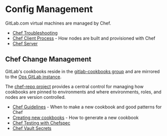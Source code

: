 # Config Management
GitLab.com virtual machines are managed by Chef.

* [Chef Troubleshooting](chef-troubleshooting.md)
* [Chef Client Process](chef-process-overview.md) - How nodes are built and
  provisioned with Chef
* [Chef Server](chef-server.md)

## Chef Change Management
GitLab's cookbooks reside in the
[gitlab-cookbooks group](https://gitlab.com/gitlab-cookbooks) and are mirrored
to the [Ops GitLab instance](https://ops.gitlab.net/gitlab-cookbooks).

The [chef-repo project](https://ops.gitlab.net/gitlab-cookbooks/chef-repo)
provides a central control for managing how cookbooks are pinned to
environments and where environments, roles, and nodes are version controlled.

* [Chef Guidelines](chef-guidelines.md) - When to make a new cookbook and
  good patterns for Chef
* [Creating new cookbooks](chef-workflow.md) - How to generate a new cookbook
* [Chef Testing with Chefspec](chefspec.md)
* [Chef Vault Secrets](chef-vault.md)
